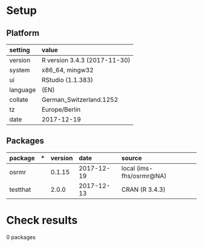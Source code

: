# Setup

## Platform

|setting  |value                        |
|:--------|:----------------------------|
|version  |R version 3.4.3 (2017-11-30) |
|system   |x86_64, mingw32              |
|ui       |RStudio (1.1.383)            |
|language |(EN)                         |
|collate  |German_Switzerland.1252      |
|tz       |Europe/Berlin                |
|date     |2017-12-19                   |

## Packages

|package  |*  |version |date       |source                   |
|:--------|:--|:-------|:----------|:------------------------|
|osrmr    |   |0.1.15  |2017-12-19 |local (ims-fhs/osrmr@NA) |
|testthat |   |2.0.0   |2017-12-13 |CRAN (R 3.4.3)           |

# Check results

0 packages




